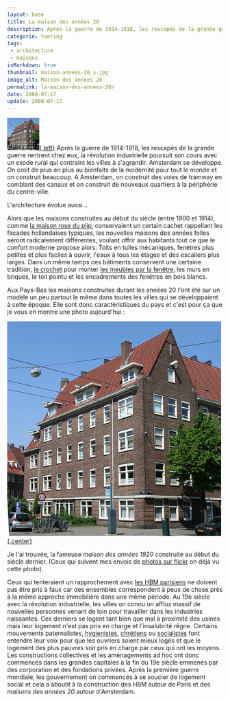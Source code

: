 ```yaml
---
layout: base
title: La maison des années 20
description: Après la guerre de 1914-1918, les rescapés de la grande guerre rentrent chez eux, la révolution industrielle poursuit son cours avec un exode rural qui contraint les villes à s'agrandir. 
categorie: toering
tags: 
 - architecture
 - maisons
isMarkdown: true
thumbnail: maison-annees-20_s.jpg
image_alt: Maison des années 20
permalink: la-maison-des-annees-20/
date: 2008-07-17
update: 2008-07-17
---
```


[![Maison des années 20](maison-annees-20_s.jpg){.left}](/la-maison-des-annees-20) Après la guerre de 1914-1918, les rescapés de la grande guerre rentrent chez eux, la révolution industrielle poursuit son cours avec un exode rural qui contraint les villes à s'agrandir. Amsterdam se développe. On croit de plus en plus au bienfaits de la modernité pour tout le monde et on construit beaucoup. A Amsterdam, on construit des voies de tramway en comblant des canaux et on construit de nouveaux quartiers à la périphérie du centre-ville. 

L'architecture évolue aussi...

<!--excerpt-->

Alors que les maisons construites au début du siècle (entre 1900 et 1914), comme [la maison rose du pijp](/cest-une-maison-rose), conservaient un certain cachet rappellant les facades hollandaises typiques, les nouvelles maisons des années folles seront radicalement différentes, voulant offrir aux habitants tout ce que le confort moderne propose alors. Toits en tuiles mécaniques, fenètres plus petites et plus faciles à ouvrir, l'eaux à tous les étages et des escaliers plus larges. Dans un même temps ces bâtiments conservent une certaine tradition, [le crochet](/de-haak-crochet) pour monter [les meubles par la fenêtre](/transporter-un-canape), les murs en briques, le toit pointu et les encadrements des fenêtres en bois blancs.

Aux Pays-Bas les maisons construites durant les années 20 l'ont été sur un modèle un peu partout le même dans toutes les villes qui se développaient à cette époque. Elle sont donc caractéristiques du pays et c'est pour ça que je vous en montre une photo aujourd'hui :

[![Maison des années 20](maison-annees-1920.jpg){.center}](http://www.flickr.com/photos/13274211@N00/2649371182/)

Je l'ai trouvée, la fameuse *maison des années 1920* construite au début du siècle dernier. (Ceux qui suivent mes envois de [photos sur flickr](/la-centieme-photo) on déjà vu cette photo).

Ceux qui tenteraient un rapprochement avec [les HBM parisiens](http://www.parisbalades.com/Voc/vocabulaH-M.htm#HBM) ne doivent pas être pris à faux car des ensembles correspondent à peux de chose près à la même approche immobilière dans une même période. Au 19è siècle avec la révolution industrielle, les villes on connu un afflux massif de nouvelles personnes venant de loin pour travailler dans les industries naissantes. Ces derniers se logent tant bien que mal à proximité des usines mais leur logement n'est pas pris en charge et l'insalubrité rêgne. Certains mouvements paternalistes, [hygienistes](http://fr.wikipedia.org/wiki/Mouvement_hygi%C3%A9niste), [chrétiens](http://fr.wikipedia.org/wiki/Catholicisme_social) ou [socialistes](http://fr.wikipedia.org/wiki/Socialisme) font entendre leur voix pour que les ouvriers soient mieux logés et que le logement des plus pauvres soit pris en charge par ceux qui ont les moyens. Les constructions collectives et les aménagements ad hoc ont donc commencés dans les grandes capitales à la fin du 19e siècle emmenés par des corporation et des fondations privées. Après la première guerre mondiale, les gouvernement on commencés à se soucier de logement social et cela a aboutit à la construction des HBM autour de Paris et des *maisons des années 20* autour d'Amsterdam.


<!-- post notes:
http://fr.wikipedia.org/wiki/Cit%C3%A9_ouvri%C3%A8re#Origines_et_sources_d.27inspiration 
http://fr.wikipedia.org/wiki/Habitation_%C3%A0_bon_march%C3%A9
--->
